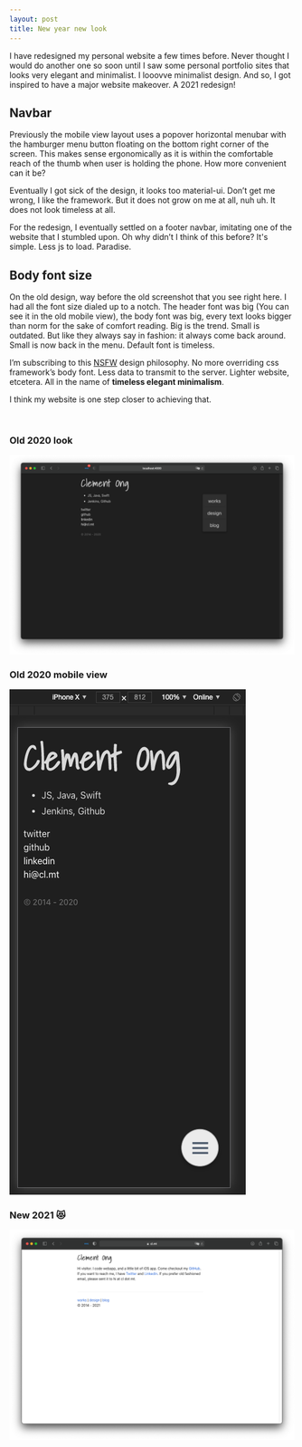 ```yaml
---
layout: post
title: New year new look
---
```

I have redesigned my personal website a few times before. Never thought I would do another one so soon until I saw some personal portfolio sites that looks very elegant and minimalist. I looovve minimalist design. And so, I got inspired to have a major website makeover. A 2021 redesign!

## Navbar
Previously the mobile view layout uses a popover horizontal menubar with the hamburger menu button floating on the bottom right corner of the screen. This makes sense ergonomically as it is within the comfortable reach of the thumb when user is holding the phone. How more convenient can it be? 

Eventually I got sick of the design, it looks too material-ui. Don’t get me wrong, I like the framework. But it does not grow on me at all, nuh uh. It does not look timeless at all.

For the redesign, I eventually settled on a footer navbar, imitating one of the website that I stumbled upon. Oh why didn’t I think of this before? It's simple. Less js to load. Paradise.

## Body font size
On the old design, way before the old screenshot that you see right here. I had all the font size dialed up to a notch. The header font was big (You can see it in the old mobile view), the body font was big, every text looks bigger than norm for the sake of comfort reading. Big is the trend. Small is outdated. But like they always say in fashion: it always come back around. Small is now back in the menu. Default font is timeless.

I’m subscribing to this [NSFW](https://motherfuckingwebsite.com/) design philosophy. No more overriding css framework’s body font. Less data to transmit to the server. Lighter website, etcetera. All in the name of **timeless elegant minimalism**.

I think my website is one step closer to achieving that.

<br/>

### Old 2020 look
![2020_desktop.png](/img/2020_desktop.png "2020_desktop.png")

### Old 2020 mobile view  

![2020_phone.png](/img/2020_phone.png "2020_phone.png")

### New 2021 😻
![2021_desktop.png](/img/2021_desktop.png "2021_desktop.png")
